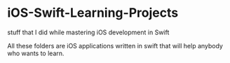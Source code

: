 # iOS-Swift-Learning-Projects
stuff that I did while mastering iOS development in Swift

All these folders are iOS applications written in swift that will help anybody who wants to learn.
